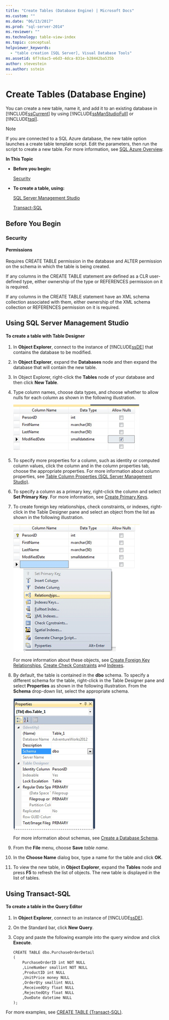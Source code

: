 ```yaml
---
title: "Create Tables (Database Engine) | Microsoft Docs"
ms.custom: ""
ms.date: "06/13/2017"
ms.prod: "sql-server-2014"
ms.reviewer: ""
ms.technology: table-view-index
ms.topic: conceptual
helpviewer_keywords: 
  - "table creation [SQL Server], Visual Database Tools"
ms.assetid: 6f7c6ac5-e6d3-4dca-831e-b28442ba535b
author: stevestein
ms.author: sstein
---
```

# Create Tables (Database Engine)
  You can create a new table, name it, and add it to an existing database in [!INCLUDE[ssCurrent](../../includes/sscurrent-md.md)] by using [!INCLUDE[ssManStudioFull](../../includes/ssmanstudiofull-md.md)] or [!INCLUDE[tsql](../../includes/tsql-md.md)].

> [!NOTE]
>  If you are connected to a SQL Azure database, the new table option launches a create table template script. Edit the parameters, then run the script to create a new table. For more information, see [SQL Azure Overview](https://microsoft.sharepoint.com/sites/infopedia_g01/pages/cards/azure-sql-database.aspx).

 **In This Topic**

-   **Before you begin:**

     [Security](#Security)

-   **To create a table, using:**

     [SQL Server Management Studio](#SSMSProcedure)

     [Transact-SQL](#TsqlProcedure)

##  <a name="BeforeYouBegin"></a> Before You Begin

###  <a name="Security"></a> Security

####  <a name="Permissions"></a> Permissions
 Requires CREATE TABLE permission in the database and ALTER permission on the schema in which the table is being created.

 If any columns in the CREATE TABLE statement are defined as a CLR user-defined type, either ownership of the type or REFERENCES permission on it is required.

 If any columns in the CREATE TABLE statement have an XML schema collection associated with them, either ownership of the XML schema collection or REFERENCES permission on it is required.

##  <a name="SSMSProcedure"></a> Using SQL Server Management Studio

#### To create a table with Table Designer

1.  In **Object Explorer**, connect to the instance of [!INCLUDE[ssDE](../../includes/ssde-md.md)] that contains the database to be modified.

2.  In **Object Explorer**, expand the **Databases** node and then expand the database that will contain the new table.

3.  In Object Explorer, right-click the **Tables** node of your database and then click **New Table**.

4.  Type column names, choose data types, and choose whether to allow nulls for each column as shown in the following illustration.

     ![AddColumnsinTableDesigner](../../database-engine/media/addcolumnsintabledesigner.gif "AddColumnsinTableDesigner")

5.  To specify more properties for a column, such as identity or computed column values, click the column and in the column properties tab, choose the appropriate properties. For more information about column properties, see [Table Column Properties &#40;SQL Server Management Studio&#41;](table-column-properties-sql-server-management-studio.md).

6.  To specify a column as a primary key, right-click the column and select **Set Primary Key**. For more information, see [Create Primary Keys](../tables/create-primary-keys.md).

7.  To create foreign key relationships, check constraints, or indexes, right-click in the Table Designer pane and select an object from the list as shown in the following illustration.

     ![AddTableObjects](../../database-engine/media/addtableobjects.gif "AddTableObjects")

     For more information about these objects, see [Create Foreign Key Relationships](../tables/create-foreign-key-relationships.md), [Create Check Constraints](../tables/create-check-constraints.md) and [Indexes](../indexes/indexes.md).

8.  By default, the table is contained in the **dbo** schema. To specify a different schema for the table, right-click in the Table Designer pane and select **Properties** as shown in the following illustration. From the **Schema** drop-down list, select the appropriate schema.

     ![Specifyatableschema](../../database-engine/media/specifyatableschema.gif "Specifyatableschema")

     For more information about schemas, see [Create a Database Schema](../security/authentication-access/create-a-database-schema.md).

9. From the **File** menu, choose **Save** *table name*.

10. In the **Choose Name** dialog box, type a name for the table and click **OK**.

11. To view the new table, in **Object Explorer**, expand the **Tables** node and press **F5** to refresh the list of objects. The new table is displayed in the list of tables.

##  <a name="TsqlProcedure"></a> Using Transact-SQL

#### To create a table in the Query Editor

1.  In **Object Explorer**, connect to an instance of [!INCLUDE[ssDE](../../includes/ssde-md.md)].

2.  On the Standard bar, click **New Query**.

3.  Copy and paste the following example into the query window and click **Execute**.

    ```
    CREATE TABLE dbo.PurchaseOrderDetail
    (
        PurchaseOrderID int NOT NULL
        ,LineNumber smallint NOT NULL
        ,ProductID int NULL
        ,UnitPrice money NULL
        ,OrderQty smallint NULL
        ,ReceivedQty float NULL
        ,RejectedQty float NULL
        ,DueDate datetime NULL
    );
    ```

 For more examples, see [CREATE TABLE &#40;Transact-SQL&#41;](/sql/t-sql/statements/create-table-transact-sql).


